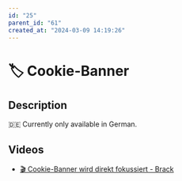 ```yaml
---
id: "25"
parent_id: "61"
created_at: "2024-03-09 14:19:26"
---
```


# 🏷️ Cookie-Banner

## Description

🇩🇪 Currently only available in German.

## Videos

- [🎬 Cookie-Banner wird direkt fokussiert - Brack](/en/videos/cookie-banner-wird-direkt-fokussiert-brack)